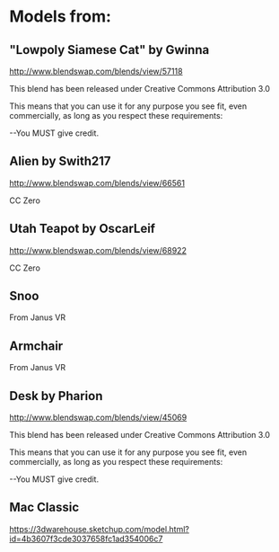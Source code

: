 # Models from:

## "Lowpoly Siamese Cat" by Gwinna

http://www.blendswap.com/blends/view/57118

This blend has been released under Creative Commons Attribution 3.0

This means that you can use it for any purpose you see fit, even commercially,
as long as you respect these requirements:

  --You MUST give credit.

## Alien by Swith217

http://www.blendswap.com/blends/view/66561

CC Zero

## Utah Teapot by OscarLeif

http://www.blendswap.com/blends/view/68922

CC Zero

## Snoo

From Janus VR

## Armchair

From Janus VR

## Desk by Pharion

http://www.blendswap.com/blends/view/45069

This blend has been released under Creative Commons Attribution 3.0

This means that you can use it for any purpose you see fit, even commercially,
as long as you respect these requirements:

  --You MUST give credit.

## Mac Classic

https://3dwarehouse.sketchup.com/model.html?id=4b3607f3cde3037658fc1ad354006c7

